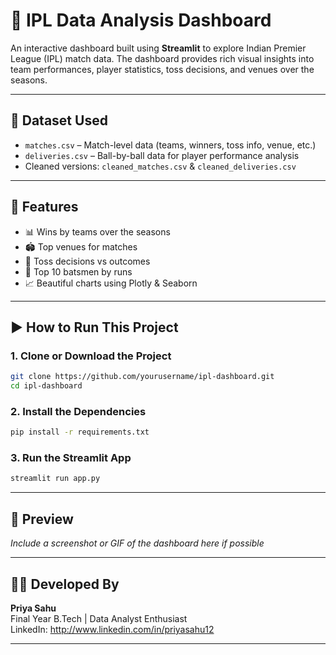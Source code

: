 # 🏏 IPL Data Analysis Dashboard

An interactive dashboard built using **Streamlit** to explore Indian Premier League (IPL) match data. The dashboard provides rich visual insights into team performances, player statistics, toss decisions, and venues over the seasons.

---

## 📂 Dataset Used
- `matches.csv` – Match-level data (teams, winners, toss info, venue, etc.)
- `deliveries.csv` – Ball-by-ball data for player performance analysis
- Cleaned versions: `cleaned_matches.csv` & `cleaned_deliveries.csv`

---

## 🚀 Features
- 📊 Wins by teams over the seasons
- 🏟️ Top venues for matches
- 🧠 Toss decisions vs outcomes
- 🧢 Top 10 batsmen by runs
- 📈 Beautiful charts using Plotly & Seaborn

---

## ▶️ How to Run This Project

### 1. Clone or Download the Project
```bash
git clone https://github.com/yourusername/ipl-dashboard.git
cd ipl-dashboard
```

### 2. Install the Dependencies
```bash
pip install -r requirements.txt
```

### 3. Run the Streamlit App
```bash
streamlit run app.py
```

---

## 📸 Preview

_Include a screenshot or GIF of the dashboard here if possible_

---

## 👩‍💻 Developed By
**Priya Sahu**  
Final Year B.Tech | Data Analyst Enthusiast  
LinkedIn: http://www.linkedin.com/in/priyasahu12

---

